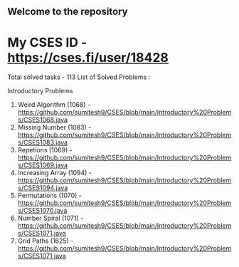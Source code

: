 ## Welcome to the repository 

# My CSES ID - https://cses.fi/user/18428

 Total solved tasks - 113
 List of Solved Problems :
  
  Introductory Problems <br/>
  1) Weird Algorithm (1068) - https://github.com/sumitesh9/CSES/blob/main/Introductory%20Problems/CSES1068.java<br/>
  2) Missing Number (1083) - https://github.com/sumitesh9/CSES/blob/main/Introductory%20Problems/CSES1083.java<br/>
  3) Repetions (1069) - https://github.com/sumitesh9/CSES/blob/main/Introductory%20Problems/CSES1069.java<br/>
  4) Increasing Array (1094) - https://github.com/sumitesh9/CSES/blob/main/Introductory%20Problems/CSES1094.java<br/>
  5) Permutations (1070) - https://github.com/sumitesh9/CSES/blob/main/Introductory%20Problems/CSES1070.java<br/>
  6) Number Spiral (1071) - https://github.com/sumitesh9/CSES/blob/main/Introductory%20Problems/CSES1071.java<br/>
  7) Grid Paths (1625) - https://github.com/sumitesh9/CSES/blob/main/Introductory%20Problems/CSES1071.java<br/>
  
